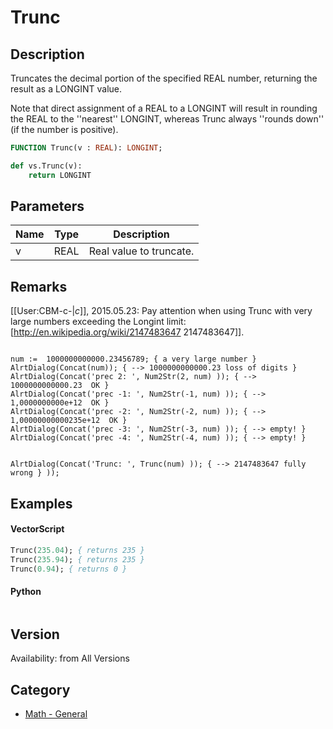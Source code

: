# Trunc

## Description
Truncates the decimal portion of the specified REAL number, returning the result as a LONGINT value.

Note that direct assignment of a REAL to a LONGINT will result in rounding the REAL to the ''nearest'' LONGINT, whereas Trunc always ''rounds down'' (if the number is positive).

```pascal
FUNCTION Trunc(v : REAL): LONGINT;
```

```python
def vs.Trunc(v):
    return LONGINT
```

## Parameters
|Name|Type|Description|
|---|---|---|
|v|REAL|Real value to truncate.|

## Remarks
[[User:CBM-c-|_c_]], 2015.05.23: Pay attention when using Trunc with very large numbers exceeding the Longint limit: [http://en.wikipedia.org/wiki/2147483647 2147483647]].

<code lang="pas">
num :=  1000000000000.23456789; { a very large number }
AlrtDialog(Concat(num)); { --> 1000000000000.23 loss of digits }
AlrtDialog(Concat('prec 2: ', Num2Str(2, num) )); { --> 1000000000000.23  OK }
AlrtDialog(Concat('prec -1: ', Num2Str(-1, num) )); { --> 1,0000000000e+12  OK }
AlrtDialog(Concat('prec -2: ', Num2Str(-2, num) )); { --> 1,00000000000235e+12  OK }
AlrtDialog(Concat('prec -3: ', Num2Str(-3, num) )); { --> empty! }
AlrtDialog(Concat('prec -4: ', Num2Str(-4, num) )); { --> empty! }

AlrtDialog(Concat('Trunc: ', Trunc(num) )); { --> 2147483647 fully wrong }
));
 </code>

## Examples
#### VectorScript ####
```pascal
Trunc(235.04); { returns 235 }
Trunc(235.94); { returns 235 }
Trunc(0.94); { returns 0 }
```
#### Python ####
```python

```

## Version
Availability: from All Versions

## Category
* [Math - General](../Categories/Math%20-%20General.md)
